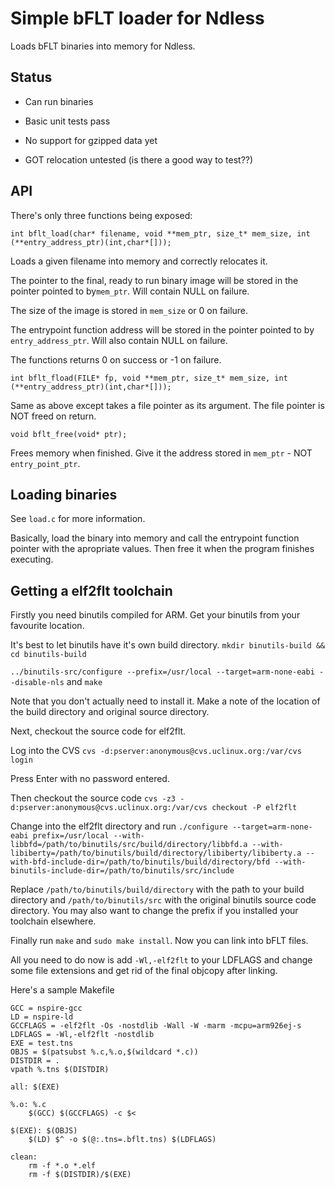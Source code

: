 # Simple bFLT loader for Ndless

Loads bFLT binaries into memory for Ndless.

## Status

* Can run binaries

* Basic unit tests pass

* No support for gzipped data yet

* GOT relocation untested (is there a good way to test??)

## API

There's only three functions being exposed:

```int bflt_load(char* filename, void **mem_ptr, size_t* mem_size, int (**entry_address_ptr)(int,char*[]));```

Loads a given filename into memory and correctly relocates it.

The pointer to the final, ready to run binary image will be stored in the pointer pointed to by```mem_ptr```. Will contain NULL on failure.

The size of the image is stored in ```mem_size``` or 0 on failure.

The entrypoint function address will be stored in the pointer pointed to by ```entry_address_ptr```. Will also contain NULL on failure.

The functions returns 0 on success or -1 on failure.

```int bflt_fload(FILE* fp, void **mem_ptr, size_t* mem_size, int (**entry_address_ptr)(int,char*[]));```

Same as above except takes a file pointer as its argument. The file pointer is NOT freed on return.

```void bflt_free(void* ptr);```

Frees memory when finished. Give it the address stored in ```mem_ptr``` - NOT ```entry_point_ptr```.

## Loading binaries

See ```load.c``` for more information.

Basically, load the binary into memory and call the entrypoint function pointer with the apropriate values. Then free it when the program finishes executing.

## Getting a elf2flt toolchain

Firstly you need binutils compiled for ARM. Get your binutils from your favourite location.

It's best to let binutils have it's own build directory. ```mkdir binutils-build && cd binutils-build```

```../binutils-src/configure --prefix=/usr/local --target=arm-none-eabi --disable-nls``` and ```make```

Note that you don't actually need to install it. Make a note of the location of the build directory and original source directory.

Next, checkout the source code for elf2flt.

Log into the CVS ```cvs -d:pserver:anonymous@cvs.uclinux.org:/var/cvs login```

Press Enter with no password entered.

Then checkout the source code ```cvs -z3 -d:pserver:anonymous@cvs.uclinux.org:/var/cvs checkout -P elf2flt```

Change into the elf2flt directory and run ```./configure --target=arm-none-eabi prefix=/usr/local --with-libbfd=/path/to/binutils/src/build/directory/libbfd.a --with-libiberty=/path/to/binutils/build/directory/libiberty/libiberty.a --with-bfd-include-dir=/path/to/binutils/build/directory/bfd --with-binutils-include-dir=/path/to/binutils/src/include```

Replace ```/path/to/binutils/build/directory``` with the path to your build directory and ```/path/to/binutils/src``` with the original binutils source code directory. You may also want to change the prefix if you installed your toolchain elsewhere.

Finally run ```make``` and ```sudo make install```. Now you can link into bFLT files.

All you need to do now is add ```-Wl,-elf2flt``` to your LDFLAGS and change some file extensions and get rid of the final objcopy after linking.

Here's a sample Makefile

```
GCC = nspire-gcc
LD = nspire-ld
GCCFLAGS = -elf2flt -Os -nostdlib -Wall -W -marm -mcpu=arm926ej-s
LDFLAGS = -Wl,-elf2flt -nostdlib
EXE = test.tns
OBJS = $(patsubst %.c,%.o,$(wildcard *.c))
DISTDIR = .
vpath %.tns $(DISTDIR)

all: $(EXE)

%.o: %.c
	$(GCC) $(GCCFLAGS) -c $<

$(EXE): $(OBJS)
	$(LD) $^ -o $(@:.tns=.bflt.tns) $(LDFLAGS)

clean:
	rm -f *.o *.elf
	rm -f $(DISTDIR)/$(EXE)
```